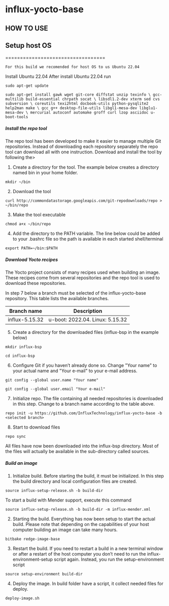 # influx-yocto-base

## HOW TO USE


## Setup host OS

==================================

    For this build we recomended for host OS to us Ubuntu 22.04

Install Ubuntu 22.04 
After install Ubuntu 22.04 run

`sudo apt-get update`

`sudo apt-get install gawk wget git-core diffstat unzip texinfo \ gcc-multilib build-essential chrpath socat \ libsdl1.2-dev xterm sed cvs subversion \ coreutils texi2html docbook-utils python-pysqlite2 help2man make \ gcc g++ desktop-file-utils libgl1-mesa-dev libglu1-mesa-dev \ mercurial autoconf automake groff curl lzop asciidoc u-boot-tools`

##### Install the repo tool

The repo tool has been developed to make it easier to manage multiple Git repositories. Instead of downloading each repository separately the repo tool can download all with one instruction. Download and install the tool by following the>

1. Create a directory for the tool. The example below creates a directory named bin in your home folder.

 `mkdir ~/bin`

2. Download the tool

 `curl http://commondatastorage.googleapis.com/git-repodownloads/repo > ~/bin/repo`

3. Make the tool executable

 `chmod a+x ~/bin/repo`

4. Add the directory to the PATH variable. The line below could be added to your .bashrc file so the path is available in each started shell/terminal

 `export PATH=~/bin:$PATH`

##### Download Yocto recipes

The Yocto project consists of many recipes used when building an image. These recipes come from several repositories and the repo tool is used to download these repositories.

In step 7 below a branch must be selected of the influx-yocto-base repository. This table lists the available branches.

|Branch name    | Description |
|-------------- | ------------| 
|influx-5.15.32 | u-boot: 2022.04. Linux: 5.15.32 |


5. Create a directory for the downloaded files (influx-bsp in the example below)

 `mkdir influx-bsp`

 `cd influx-bsp`

6. Configure Git if you haven’t already done so. Change "Your name" to your actual name and "Your e-mail" to your e-mail address.

 `git config --global user.name "Your name"`

 `git config --global user.email "Your e-mail"`

7. Initialize repo. The file containing all needed repositories is downloaded in this step. Change <selected branch> to a branch name according to the table above.

 `repo init -u https://github.com/InfluxTechnology/influx-yocto-base -b <selected branch>`

8. Start to download files

 `repo sync`

All files have now been downloaded into the influx-bsp directory. Most of the files will actually be available in the sub-directory called sources.
 
 ##### Build an image
 
 1. Initialize build. Before starting the build, it must be initialized. In this step the build directory and local configuration files are created. 
 
 `source influx-setup-release.sh -b build-dir`
 
  To start a build with Mender support, execute this command
 
 `source influx-setup-release.sh -b build-dir -m influx-mender.xml` 
 
 2. Starting the build. Everything has now been setup to start the actual build. Please note that depending on the capabilities of your host computer building an image can take many hours.
 
 `bitbake redge-image-base`
 
 3. Restart the build. If you need to restart a build in a new terminal window or after a restart of the host computer you don’t need to run the influx-environment-setup script again. Instead, you run the setup-environment script
 
 `source setup-environment build-dir`

 4. Deploy the image. In build folder have a script, it collect needed files for deploy.
 
 `deploy-image.sh`
